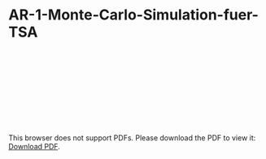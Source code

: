 # AR-1-Monte-Carlo-Simulation-fuer-TSA

<object data="https://github.com/LHumpe/AR-1-Monte-Carlo-Simulation-fuer-TSA/blob/master/The%20Properties%20of%20AR(1)%20Models%20-%20A%20Simulation%20Study.pdf" type="application/pdf" width="700px" height="700px">
    <embed src="https://github.com/LHumpe/AR-1-Monte-Carlo-Simulation-fuer-TSA/blob/master/The%20Properties%20of%20AR(1)%20Models%20-%20A%20Simulation%20Study.pdf">
        <p>This browser does not support PDFs. Please download the PDF to view it: <a href="https://www.dropbox.com/s/a1hdh6vlcoknwsb/software_achitecture.pdf?dl=0">Download PDF</a>.</p>
    </embed>
</object>
